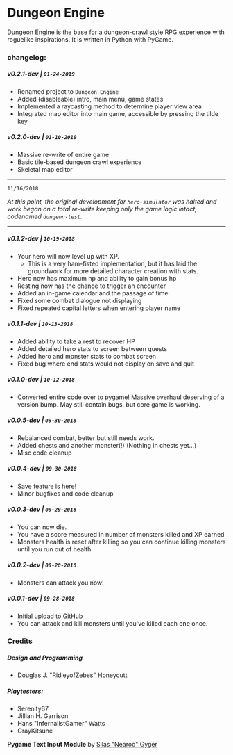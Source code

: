# Dungeon Engine
Dungeon Engine is the base for a dungeon-crawl style RPG experience with roguelike inspirations. It is written in Python
with PyGame.


### changelog:
##### v0.2.1-dev | `01-24-2019`
  * Renamed project to `Dungeon Engine`
  * Added (disableable) intro, main menu, game states
  * Implemented a raycasting method to determine player view area
  * Integrated map editor into main game, accessible by pressing the tilde key
  
##### v0.2.0-dev | `01-10-2019`
  * Massive re-write of entire game
  * Basic tile-based dungeon crawl experience
  * Skeletal map editor
   
---

`11/16/2018`

*At this point, the original development for `hero-simulator` was halted and work began on a total re-write keeping only
the game logic intact, codenamed `dungeon-test`.*

---
   
##### v0.1.2-dev | `10-19-2018`
  * Your hero will now level up with XP. 
    * This is a very ham-fisted implementation, but it has laid the groundwork for more detailed character creation with
     stats.
  * Hero now has maximum hp and ability to gain bonus hp
  * Resting now has the chance to trigger an encounter
  * Added an in-game calendar and the passage of time
  * Fixed some combat dialogue not displaying
  * Fixed repeated capital letters when entering player name

##### v0.1.1-dev | `10-13-2018`
  * Added ability to take a rest to recover HP
  * Added detailed hero stats to screen between quests
  * Added hero and monster stats to combat screen
  * Fixed bug where end stats would not display on save and quit
	  
##### v0.1.0-dev | `10-12-2018`
  * Converted entire code over to pygame! Massive overhaul deserving of a version bump. May still contain bugs, but core
   game is working.
	  
##### v0.0.5-dev | `09-30-2018`
  * Rebalanced combat, better but still needs work.
  * Added chests and another monster(!) (Nothing in chests yet...)
  * Misc code cleanup

##### v0.0.4-dev | `09-30-2018`
  * Save feature is here!
  * Minor bugfixes and code cleanup
	  
##### v0.0.3-dev | `09-29-2018`
  * You can now die.
  * You have a score measured in number of monsters killed and XP earned
  * Monsters health is reset after killing so you can continue killing monsters until you run out of health.
	  
##### v0.0.2-dev | `09-28-2018`
  * Monsters can attack you now!
	  
##### v0.0.1-dev | `09-28-2018`
  * Initial upload to GitHub
  * You can attack and kill monsters until you've killed each one once.
  
### Credits

##### Design and Programming

  * Douglas J. "RidleyofZebes" Honeycutt

##### Playtesters:

  * Serenity67
  * Jillian H. Garrison
  * Hans "InfernalistGamer" Watts
  * GrayKitsune

**Pygame Text Input Module** by [Silas "Nearoo" Gyger](https://github.com/Nearoo)